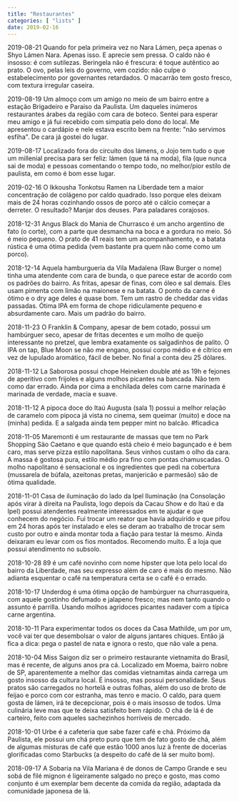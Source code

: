```yaml
---
title: "Restaurantes"
categories: [ "lists" ]
date: 2019-02-16
---
```

2019-08-21 Quando for pela primeira vez no Nara Lámen, peça apenas o Shyo Lámen Nara. Apenas isso. E aprecie sem pressa.  O caldo não é insosso: é com sutilezas. Beringela não é frescura: é toque autêntico ao prato. O ovo, pelas leis do governo, vem cozido: não culpe o estabelecimento por governantes retardados. O macarrão tem gosto fresco, com textura irregular caseira.

2019-08-19 Um almoço com um amigo no meio de um bairro entre a estação Brigadeiro e Paraíso da Paulista. Um daqueles inúmeros restaurantes árabes da região com cara de boteco. Sentei para esperar meu amigo e já fui recebido com simpatia pelo dono do local. Me apresentou o cardápio e nele estava escrito bem na frente: "não servimos esfiha". De cara já gostei do lugar.

2019-08-17 Localizado fora do circuito dos lámens, o Jojo tem tudo o que um millenial precisa para ser feliz: lámen (que tá na moda), fila (que nunca sai de moda) e pessoas comentando o tempo todo, no melhor/pior estilo de paulista, em como é bom esse lugar.

2019-02-16 O Ikkousha Tonkotsu Ramen na Liberdade tem a maior concentração de colágeno por caldo quadrado. Isso porque eles deixam mais de 24 horas cozinhando ossos de porco até o cálcio começar a derreter. O resultado? Manjar dos deuses. Para paladares corajosos.

2018-12-31 Angus Black do Mania de Churrasco é um ancho argentino de fato (o corte), com a parte que desmancha na boca e a gordura no meio. Só é meio pequeno. O prato de 41 reais tem um acompanhamento, e a batata rústica é uma ótima pedida (vem bastante pra quem não come como um porco).

2018-12-14 Aquela hamburgueria da Vila Madalena (Raw Burger o nome) tinha uma atendente com cara de bunda, o que parece estar de acordo com os padrões do bairro. As fritas, apesar de finas, com óleo e sal demais. Eles usam pimenta com limão na maionese e na batata. O ponto da carne é ótimo e o dry age deles é quase bom. Tem um rastro de cheddar das vidas passadas. Ótima IPA em forma de chope ridiculamente pequeno e absurdamente caro. Mais um padrão do bairro.

2018-11-23 O Franklin & Company, apesar de bem cotado, possui um hambúrguer seco, apesar de fritas decentes e um molho de queijo interessante no pretzel, que lembra exatamente os salgadinhos de palito. O IPA on tap, Blue Moon se não me engano, possui corpo médio e é cítrico em vez de lupulado aromático, fácil de beber. No final a conta deu 25 dólares.

2018-11-12 La Saborosa possui chope Heineken double até as 19h e fejones de aperitivo com frijoles e alguns molhos picantes na bancada. Não tem como dar errado. Ainda por cima a enchilada deles com carne marinada é marinada de verdade, macia e suave.

2018-11-12 A pipoca doce do Itaú Augusta (sala 1) possui a melhor relação de caramelo com pipoca já vista no cinema, sem queimar (muito) e doce na (minha) pedida. E a salgada ainda tem pepper mint no balcão. #ficadica

2018-11-05 Maremonti é um restaurante de massas que tem no Park Shopping São Caetano e que quando está cheio é meio bagunçado e é bem caro, mas serve pizza estilo napolitana. Seus vinhos custam o olho da cara. A massa é gostosa pura, estilo médio pra fino com pontas chamuscadas. O molho napolitano é sensacional e os ingredientes que pedi na cobertura (mussarela de búfala, azeitonas pretas, manjericão e parmesão) são de ótima qualidade.

2018-11-01 Casa de iluminação do lado da Ipel Iluminação (na Consolação após virar à direita na Paulista, logo depois da Cacau Show e do Itaú e da Ipel) possui atendentes realmente interessados em te ajudar e que conhecem do negócio. Fui trocar um reator que havia adquirido e que pifou em 24 horas após ter instalado e eles se deram ao trabalho de trocar sem custo por outro e ainda montar toda a fiação para testar lá mesmo. Ainda deixaram eu levar com os fios montados. Recomendo muito. É a loja que possui atendimento no subsolo.

2018-10-28 89 é um café novinho com nome hipster que lota pelo local do bairro da Liberdade, mas seu expresso além de caro é mais do mesmo. Não adianta esquentar o café na temperatura certa se o café é o errado.

2018-10-17 Underdog é uma ótima opção de hambúrguer na churrasqueira, com aquele gostinho defumado e jalapeno fresco; mas nem tanto quando o assunto é parrilla. Usando molhos agridoces picantes nadaver com a típica carne argentina.

2018-10-11 Para experimentar todos os doces da Casa Mathilde, um por um, você vai ter que desembolsar o valor de alguns jantares chiques. Então já fica a dica: pega o pastel de nata e ignora o resto, que não vale a pena.

2018-10-04 Miss Saigon diz ser o primeiro restaurante vietnamita do Brasil, mas é recente, de alguns anos pra cá. Localizado em Moema, bairro nobre de SP, aparentemente a melhor das comidas vietnamitas ainda carrega um gosto insosso da cultura local. É insosso, mas possui personalidade. Seus pratos são carregados no hortelã e outras folhas, além do uso de broto de feijao e porco com cor estranha, mas tenro e macio. O caldo, para quem gosta de lámen, irá te decepcionar, pois é o mais insosso de todos. Uma culinária leve mas que te deixa satisfeito bem rápido. O chá de lá é de carteiro, feito com aqueles sachezinhos horríveis de mercado.

2018-10-01 Urbe é a cafeteria que sabe fazer café e chá. Próximo da Paulista, ele possui um chá preto puro que tem de fato gosto de chá, além de algumas misturas de café que estão 1000 anos luz à frente de docerias glorificadas como Starbucks (a despeito do café de lá ser muito bom).

2018-09-17 A Sobaria na Vila Mariana é de donos de Campo Grande e seu sobá de filé mignon é ligeiramente salgado no preço e gosto, mas como conjunto é um exemplar bem decente da comida da região, adaptada da comunidade japonesa de lá.
